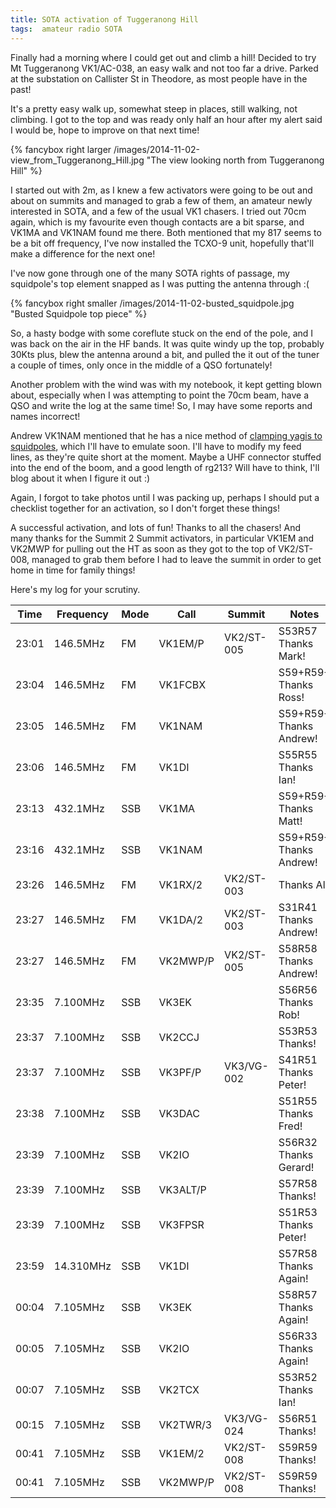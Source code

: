 ```yaml
---
title: SOTA activation of Tuggeranong Hill
tags:  amateur radio SOTA
---
```


Finally had a morning where I could get out and climb a hill!  Decided to try Mt Tuggeranong VK1/AC-038, an easy walk  and not too far a drive.  Parked at the substation on Callister St in Theodore, as most people have in the past!

It's a pretty easy walk up, somewhat steep in places, still walking, not climbing. I got to the top and was ready only half an hour after my alert said I would be, hope to improve on that next time!

{% fancybox right larger /images/2014-11-02-view_from_Tuggeranong_Hill.jpg "The view looking north from Tuggeranong Hill" %}

I started out with 2m, as I knew a few activators were going to be out and about on summits and managed to grab a few of them, an amateur newly interested in SOTA, and a few of the usual VK1 chasers.  I tried out 70cm again, which is my favourite even though contacts are a bit sparse, and VK1MA and VK1NAM found me there. Both mentioned that my 817 seems to be a bit off frequency, I've now installed the TCXO-9 unit, hopefully that'll make a difference for the next one!

I've now gone through one of the many SOTA rights of passage, my squidpole's top element snapped as I was putting the antenna through :(

{% fancybox right smaller /images/2014-11-02-busted_squidpole.jpg "Busted Squidpole top piece" %}

So, a hasty bodge with some coreflute stuck on the end of the pole, and I was back on the air in the HF bands.  It was quite windy up the top, probably 30Kts plus, blew the antenna around a bit, and pulled the it out of the tuner a couple of times, only once in the middle of a QSO fortunately!

Another problem with the wind was with my notebook, it kept getting blown about, especially when I was attempting to point the 70cm beam, have a QSO and write the log at the same time! So, I may have some reports and names incorrect!

Andrew VK1NAM mentioned that he has a nice method of [clamping yagis to squidpoles](https://vk1nam.wordpress.com/2013/04/20/2m-yagi-modification-20-april-2013/), which I'll have to emulate soon. I'll have to modify my feed lines, as they're quite short at the moment. Maybe a UHF connector stuffed into the end of the boom, and a good length of rg213? Will have to think, I'll blog about it when I figure it out :)

Again, I forgot to take photos until I was packing up, perhaps I should put a checklist together for an activation, so I don't forget these things!

A successful activation, and lots of fun! Thanks to all the chasers! And many thanks for the Summit 2 Summit activators, in particular VK1EM and VK2MWP for pulling out the HT as soon as they got to the top of VK2/ST-008, managed to grab them before I had to leave the summit in order to get home in time for family things!

Here's my log for your scrutiny.

Time|Frequency|Mode|Call|Summit|Notes
----|---------|----|----|------|-----
23:01 | 146.5MHz | FM | VK1EM/P | VK2/ST-005 | S53R57 Thanks Mark!
23:04 | 146.5MHz | FM | VK1FCBX |  | S59+R59+ Thanks Ross!
23:05 | 146.5MHz | FM | VK1NAM |  | S59+R59+ Thanks Andrew!
23:06 | 146.5MHz | FM | VK1DI |  | S55R55 Thanks Ian!
23:13 | 432.1MHz | SSB | VK1MA |  | S59+R59+ Thanks Matt!
23:16 | 432.1MHz | SSB | VK1NAM |  | S59+R59+ Thanks Andrew!
23:26 | 146.5MHz | FM | VK1RX/2 | VK2/ST-003 | Thanks Al!
23:27 | 146.5MHz | FM | VK1DA/2 | VK2/ST-003 | S31R41 Thanks Andrew!
23:27 | 146.5MHz | FM | VK2MWP/P | VK2/ST-005 | S58R58 Thanks Andrew!
23:35 | 7.100MHz | SSB | VK3EK |  | S56R56 Thanks Rob!
23:37 | 7.100MHz | SSB | VK2CCJ |  | S53R53 Thanks!
23:37 | 7.100MHz | SSB | VK3PF/P | VK3/VG-002 | S41R51 Thanks Peter!
23:38 | 7.100MHz | SSB | VK3DAC |  | S51R55 Thanks Fred!
23:39 | 7.100MHz | SSB | VK2IO |  | S56R32 Thanks Gerard!
23:39 | 7.100MHz | SSB | VK3ALT/P |  | S57R58 Thanks!
23:39 | 7.100MHz | SSB | VK3FPSR |  | S51R53 Thanks Peter!
23:59 | 14.310MHz | SSB | VK1DI |  | S57R58 Thanks Again!
00:04 | 7.105MHz | SSB | VK3EK |  | S58R57 Thanks Again!
00:05 | 7.105MHz | SSB | VK2IO |  | S56R33 Thanks Again!
00:07 | 7.105MHz | SSB | VK2TCX |  | S53R52 Thanks Ian!
00:15 | 7.105MHz | SSB | VK2TWR/3 | VK3/VG-024 | S56R51 Thanks!
00:41 | 7.105MHz | SSB | VK1EM/2 | VK2/ST-008 | S59R59 Thanks!
00:41 | 7.105MHz | SSB | VK2MWP/P | VK2/ST-008 | S59R59 Thanks!
